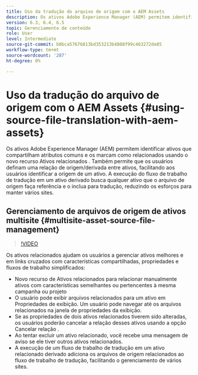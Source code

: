```yaml
---
title: Uso da tradução do arquivo de origem com o AEM Assets
description: Os ativos Adobe Experience Manager (AEM) permitem identificar ativos que compartilham atributos comuns e os marcam como relacionados usando o novo recurso Ativos relacionados . Também permite que os usuários definam uma relação de origem/derivada entre ativos, facilitando aos usuários identificar a origem de um ativo. A execução do fluxo de trabalho de tradução em um ativo derivado busca qualquer ativo que o arquivo de origem faça referência e o inclua para tradução, reduzindo os esforços para manter vários sites.
version: 6.3, 6.4, 6.5
topic: Gerenciamento de conteúdo
role: User
level: Intermediate
source-git-commit: b0bca57676813bd353213b4808f99c463272de85
workflow-type: tm+mt
source-wordcount: '287'
ht-degree: 0%

---
```



# Uso da tradução do arquivo de origem com o AEM Assets {#using-source-file-translation-with-aem-assets}

Os ativos Adobe Experience Manager (AEM) permitem identificar ativos que compartilham atributos comuns e os marcam como relacionados usando o novo recurso Ativos relacionados . Também permite que os usuários definam uma relação de origem/derivada entre ativos, facilitando aos usuários identificar a origem de um ativo. A execução do fluxo de trabalho de tradução em um ativo derivado busca qualquer ativo que o arquivo de origem faça referência e o inclua para tradução, reduzindo os esforços para manter vários sites.

## Gerenciamento de arquivos de origem de ativos multisite {#multisite-asset-source-file-management}

>[!VIDEO](https://video.tv.adobe.com/v/18331/?quality=9&learn=on)

Os ativos relacionados ajudam os usuários a gerenciar ativos melhores e em links cruzados com características compartilhadas, propriedades e fluxos de trabalho simplificados:

* Novo recurso de Ativos relacionados para relacionar manualmente ativos com características semelhantes ou pertencentes à mesma campanha ou projeto
* O usuário pode exibir arquivos relacionados para um ativo em Propriedades de exibição. Um usuário pode navegar até os arquivos relacionados na janela de propriedades da exibição.
* Se as propriedades de dois ativos relacionados tiverem sido alteradas, os usuários poderão cancelar a relação desses ativos usando a opção Cancelar relação .
* Ao tentar excluir um ativo relacionado, você recebe uma mensagem de aviso se ele tiver outros ativos relacionados.
* A execução de um fluxo de trabalho de tradução em um ativo relacionado derivado adiciona os arquivos de origem relacionados ao fluxo de trabalho de tradução, facilitando o gerenciamento de vários sites.